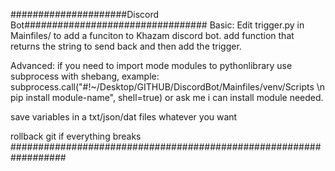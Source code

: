 #####################Discord Bot#################################
Basic:
Edit trigger.py in Mainfiles/ to add a funciton to Khazam discord bot.
add function that returns the string to send back and then add the trigger.

Advanced:
if you need to import mode modules to pythonlibrary use subprocess with shebang,
example:
subprocess.call("#!~/Desktop/GITHUB/DiscordBot/Mainfiles/venv/Scripts \\n pip install module-name", shell=true)
or ask me i can install module needed.

save variables in a txt/json/dat files whatever you want

rollback git if everything breaks
##################################################################

